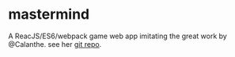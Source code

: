 # mastermind
A ReacJS/ES6/webpack game web app imitating the great work by @Calanthe. see her [git repo](https://github.com/Calanthe/mastermind).